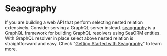 # Seaography

If you are building a web API that perform selecting nested relation extensively. Consider serving a GraphQL server instead. [seaography](https://github.com/SeaQL/seaography) is a GraphQL framework for building GraphQL resolvers using SeaORM entities. With GraphQL resolver in place select above nested relation is straightforward and easy. Check "[Getting Started with Seaography](https://www.sea-ql.org/blog/2022-09-27-getting-started-with-seaography/#query-data-via-graphql)" to learn more.
